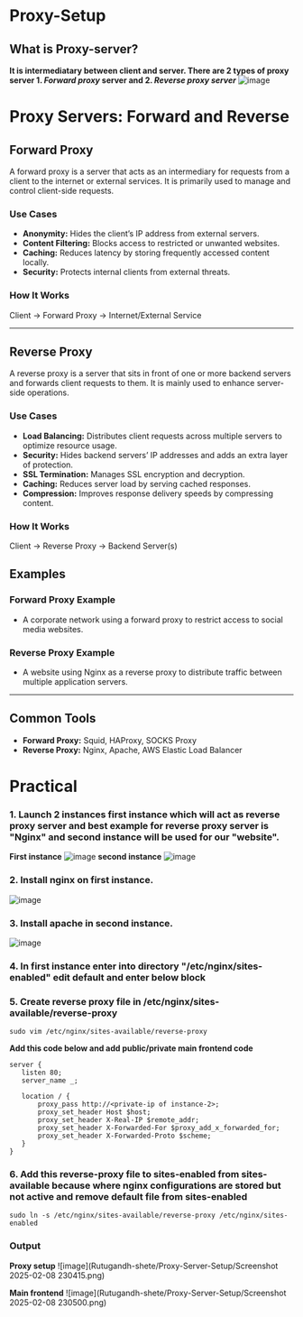 # Proxy-Setup
## What is Proxy-server?
**It is intermediatary between client and server. There are 2 types of proxy server 1. *Forward proxy* server and 2. *Reverse proxy server***
![image](https://github.com/user-attachments/assets/821bd24a-5485-4cd3-8600-6e3d0409c2d8)

# Proxy Servers: Forward and Reverse

## **Forward Proxy**
A forward proxy is a server that acts as an intermediary for requests from a client to the internet or external services. It is primarily used to manage and control client-side requests.

### **Use Cases**
- **Anonymity:** Hides the client’s IP address from external servers.
- **Content Filtering:** Blocks access to restricted or unwanted websites.
- **Caching:** Reduces latency by storing frequently accessed content locally.
- **Security:** Protects internal clients from external threats.

### **How It Works**
Client → Forward Proxy → Internet/External Service

---

## **Reverse Proxy**
A reverse proxy is a server that sits in front of one or more backend servers and forwards client requests to them. It is mainly used to enhance server-side operations.

### **Use Cases**
- **Load Balancing:** Distributes client requests across multiple servers to optimize resource usage.
- **Security:** Hides backend servers’ IP addresses and adds an extra layer of protection.
- **SSL Termination:** Manages SSL encryption and decryption.
- **Caching:** Reduces server load by serving cached responses.
- **Compression:** Improves response delivery speeds by compressing content.

### **How It Works**
Client → Reverse Proxy → Backend Server(s)

## **Examples**
### **Forward Proxy Example**
- A corporate network using a forward proxy to restrict access to social media websites.

### **Reverse Proxy Example**
- A website using Nginx as a reverse proxy to distribute traffic between multiple application servers.

---

## **Common Tools**
- **Forward Proxy:** Squid, HAProxy, SOCKS Proxy
- **Reverse Proxy:** Nginx, Apache, AWS Elastic Load Balancer


# Practical 
### 1. Launch 2 instances first instance which will act as reverse proxy server and best example for reverse proxy server is "Nginx" and second instance will be used for our "website".
**First instance**
![image](https://github.com/user-attachments/assets/fb2c0185-62fb-4d50-a7f6-fbc01ed886ab)
 **second instance**
 ![image](https://github.com/user-attachments/assets/fcd043ca-f56b-421d-a8ee-5cf85cdd6ebe)

 ### 2. Install nginx on first instance.
 ![image](https://github.com/user-attachments/assets/b7fd8cc4-eb7b-4a3f-ac75-6f90670ab556)
 ### 3. Install apache in second instance.
 ![image](https://github.com/user-attachments/assets/4348bac7-e8f8-4186-be40-68ec2afdf218)
 ### 4. In first instance enter into directory "/etc/nginx/sites-enabled" edit default and enter below block
 ### 5. Create reverse proxy file in /etc/nginx/sites-available/reverse-proxy
````
sudo vim /etc/nginx/sites-available/reverse-proxy

````
**Add this code below and add public/private main frontend code**

 ````
server {
    listen 80;
    server_name _;

    location / {
        proxy_pass http://<private-ip of instance-2>;
        proxy_set_header Host $host;
        proxy_set_header X-Real-IP $remote_addr;
        proxy_set_header X-Forwarded-For $proxy_add_x_forwarded_for;
        proxy_set_header X-Forwarded-Proto $scheme;
    }
}
````
### 6. Add this reverse-proxy file to sites-enabled from sites-available because where nginx configurations are stored but not active and remove default file from sites-enabled
````
sudo ln -s /etc/nginx/sites-available/reverse-proxy /etc/nginx/sites-enabled

````
### Output
**Proxy setup**
![image](Rutugandh-shete/Proxy-Server-Setup/Screenshot 2025-02-08 230415.png)

**Main frontend**
![image](Rutugandh-shete/Proxy-Server-Setup/Screenshot 2025-02-08 230500.png)



